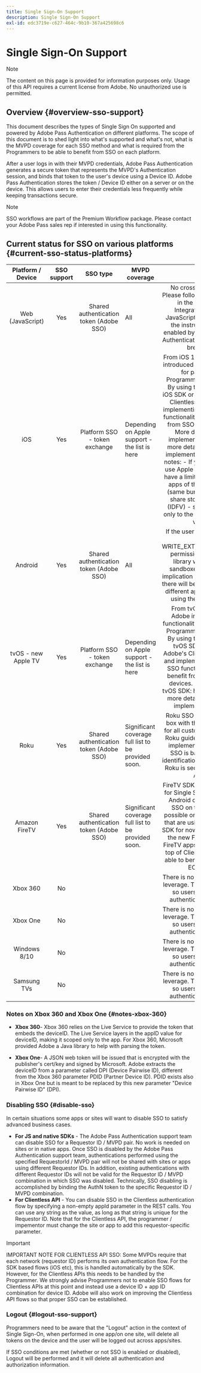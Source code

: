 ```yaml
---
title: Single Sign-On Support
description: Single Sign-On Support
exl-id: edc3719e-c627-464c-9b10-367a425698c6
---
```

# Single Sign-On Support

>[!NOTE]
>
>The content on this page is provided for information purposes only. Usage of this API requires a current license from Adobe. No unauthorized use is permitted.

## Overview {#overview-sso-support}

This document describes the types of Single Sign On supported and powered by Adobe Pass Authentication on different platforms. The scope of this document is to shed light into what's supported and what's not, what is the MVPD coverage for each SSO method and what is required from the Programmers to be able to benefit from SSO on each platform.

After a user logs in with their MVPD credentials, Adobe Pass Authentication generates a secure token that represents the MVPD's Authentication session, and binds that token to the user's device using a Device ID. Adobe Pass Authentication stores the token / Device ID either on a server or on the device. This allows users to enter their credentials less frequently while keeping transactions secure.

>[!NOTE]
>
>SSO workflows are part of the Premium Workflow package. Please contact your Adobe Pass sales rep if interested in using this functionality.

## Current status for SSO on various platforms {#current-sso-status-platforms}

|  Platform / Device  | SSO support |                SSO type                 | MVPD coverage                                       |                                                                                                                                                                                                                                                                                                Notes                                                                                                                                                                                                                                                                                               |
|:-------------------:|:-----------:|:---------------------------------------:|-----------------------------------------------------|:--------------------------------------------------------------------------------------------------------------------------------------------------------------------------------------------------------------------------------------------------------------------------------------------------------------------------------------------------------------------------------------------------------------------------------------------------------------------------------------------------------------------------------------------------------------------------------------------------:|
| Web (JavaScript)    | Yes         | Shared authentication token (Adobe SSO) | All                                                 | No cross-browser SSO Please follow the instructions in the Programmer Integration Guide for JavaScript. Upon following the instructions, SSO is enabled by default.  Enabling Authentication per Requestor breaks SSO                                                                                                                                                                                                                                                                                                                                                                              |
| iOS                 | Yes         | Platform SSO - token exchange           | Depending on Apple support - the list is here       | From iOS 10, Apple & Adobe introduced SSO functionality for participating Programmers and MVPDs. By using the latest Adobe iOS SDK or by using Adobe's Clientless REST API and implementing the Apple SSO functionality you can benefit from SSO on iOS devices. More details on SDK implementation here and more details on Clientless implementation here. Extra notes: - If you don't want to use Apple SSO you can still have a limited SSO between apps of the same vendor (same bundle ID) that can share storage and an ID (IDFV) - so SSO is limited only to the apps of the same vendor.  |
| Android             | Yes         | Shared authentication token (Adobe SSO) | All                                                 | If the user does not accept the WRITE_EXTERNAL_STORAGE permission request, the library will use a local sandboxed storage. The implication in this case is that there will be no SSO between different applications when using the local storage.                                                                                                                                                                                                                                                                                                                                                  |
| tvOS - new Apple TV | Yes         | Platform SSO - token exchange           | Depending on Apple support - the list is here       | From tvOS 10, Apple & Adobe introduced SSO functionality for participating Programmers and MVPDs. By using the latest Adobe tvOS SDK or by using Adobe's Clientless REST API and implementing the Apple SSO functionality you can benefit from SSO on tvOS devices. More details on tvOS SDK: here and here and more details on Clientless implementation here.                                                                                                                                                                                                                                    |
| Roku                | Yes         | Shared authentication token (Adobe SSO) | Significant coverage full list to be provided soon. | Roku SSO works out of the box with the Clientless API for all customers respecting Roku guidelines, no special implementation required. SSO is based on device identification information that Roku is securely sending to Adobe.                                                                                                                                                                                                                                                                                                                                                                  |
| Amazon FireTV       | Yes         | Shared authentication token (Adobe SSO) | Significant coverage full list to be provided soon. | FireTV SDK provides support for Single Sign On based on Android capabilities. The SSO on this platform is possible only between apps that are using Adobe FireTV SDK for now. More info about the new FireTV SDK here. FireTV apps implemented on top of Clientless API will be able to benefit from SSO by EOY 2018.                                                                                                                                                                                                                                                                              |
| Xbox 360            | No          |                                         |                                                     | There is no Device ID we can leverage. There is an App ID, so users don't have to authenticate every time.                                                                                                                                                                                                                                                                                                                                                                                                                                                                                         |
| Xbox One            | No          |                                         |                                                     | There is no Device ID we can leverage. There is an App ID, so users don't have to authenticate every time.                                                                                                                                                                                                                                                                                                                                                                                                                                                                                         |
| Windows 8/10        | No          |                                         |                                                     | There is no Device ID we can leverage. There is an App ID, so users don't have to authenticate every time.                                                                                                                                                                                                                                                                                                                                                                                                                                                                                         |
| Samsung TVs         | No          |                                         |                                                     | There is no Device ID we can leverage. There is an App ID, so users don't have to authenticate every time.                                                                                                                                                                                                                                                                                                                                                                                                                                                                                         |

### Notes on Xbox 360 and Xbox One {#notes-xbox-360}

* **Xbox 360**- Xbox 360 relies on the Live Service to provide the token that embeds the deviceID. The Live Service layers in the appID value for deviceID, making it scoped only to the app. For Xbox 360, Microsoft provided Adobe a Java library to help with parsing the token.

* **Xbox One**- A JSON web token will be issued that is encrypted with the publisher's cert/key and signed by Microsoft. Adobe extracts the deviceID from a parameter called DPI (Device Pairwise ID), different from the Xbox 360 parameter PDID (Partner Device ID). PDID exists also in Xbox One but is meant to be replaced by this new parameter "Device Pairwise ID" (DPI).


### Disabling SSO {#disable-sso}

In certain situations some apps or sites will want to disable SSO to satisfy advanced business cases.  

* **For JS and native SDKs** - The Adobe Pass Authentication support team can disable SSO for a Requestor ID / MVPD pair. No work is needed on sites or in native apps.  Once SSO is disabled by the Adobe Pass Authentication support team, authentications performed using the specified RequestorId / MVPD pair will not be shared with sites or apps using different Requestor IDs. In addition, existing authentications with different Requestor IDs will not be valid for the Requestor ID / MVPD combination in which SSO was disabled. Technically, SSO disabling is accomplished by binding the AuthN token to the specific Requestor ID / MVPD combination.
* **For Clientless API** - You can disable SSO in the Clientless authentication flow by specifying a non-empty appId parameter in the REST calls. You can use any string as the value, as long as that string is unique for the Requestor ID. Note that for the Clientless API, the programmer / impementor must change the site or app to add this requestor-specific parameter.

>[!IMPORTANT]
>
>IMPORTANT NOTE FOR CLIENTLESS API SSO: Some MVPDs require that each network (requestor ID) performs its own authentication flow. For the SDK based flows (iOS etc), this is handled automatically by the SDK. However, for the Clientless APIs this needs to be handled by the Programmer. We strongly advise Programmers not to enable SSO flows for Clientless APIs at this point and instead use a device ID + app ID combination for device ID. Adobe will also work on improving the Clientless API flows so that proper SSO can be established. 

### Logout {#logout-sso-support}

Programmers need to be aware that the "Logout" action in the context of Single Sign-On, when performed in one app/on one site, will delete all tokens on the device and the user will be logged out across apps/sites.

If SSO conditions are met (whether or not SSO is enabled or disabled), Logout will be performed and it will delete all authentication and authorization information.
